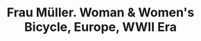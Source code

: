 ---
layout: product
title: "Frau Müller. Woman & Women's Bicycle, Europe, WWII Era      "
price: "1300" 
desc: "1/35 Figura"
img_path: "/assets/img/MBLTD35166.jpg"
brand: "MasterBox"
available: false
special_offer: false
new: false
soon: false
cat: "010000"
subcat: "015300"
subsubcat: "0N/A"
sifra: "MBLTD35166"
popular: false
---